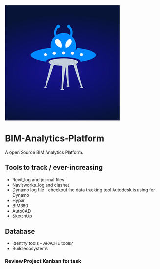 ![Image Alien](https://github.com/DaltonGOO/BIM-Analytics-Platform/blob/master/06_Images/Logo%20v3%20WIth%20just%20the%20Alien_25.png)

# BIM-Analytics-Platform
A open Source BIM Analytics Platform. 


## Tools to track / ever-increasing
- Revit_log and journal files
- Navisworks_log and clashes
- Dynamo log file - checkout the data tracking tool Autodesk is using for Dynamo
- Hypar
- BIM360
- AutoCAD
- SketchUp


## Database
- Identify tools - APACHE tools?
- Build ecosystems


### Review Project Kanban for task
